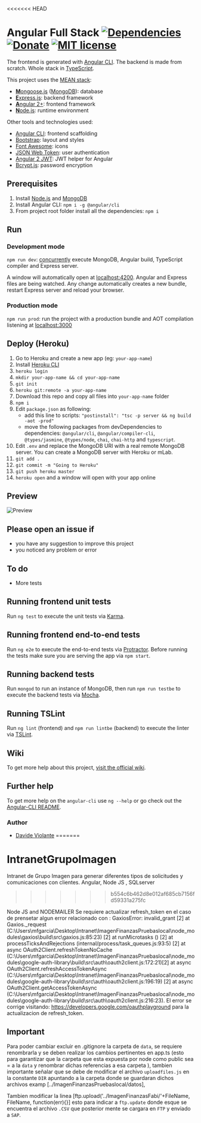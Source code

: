 <<<<<<< HEAD
# Angular Full Stack [![Dependencies](https://david-dm.org/DavideViolante/Angular-Full-Stack.svg)](https://david-dm.org/DavideViolante/Angular2-Full-Stack) [![Donate](https://img.shields.io/badge/paypal-donate-179BD7.svg)](https://www.paypal.me/dviolante) [![MIT license](http://img.shields.io/badge/license-MIT-lightgrey.svg)](http://opensource.org/licenses/MIT)


The frontend is generated with [Angular CLI](https://github.com/angular/angular-cli). The backend is made from scratch. Whole stack in [TypeScript](https://www.typescriptlang.org).

This project uses the [MEAN stack](https://en.wikipedia.org/wiki/MEAN_(software_bundle)):
* [**M**ongoose.js](http://www.mongoosejs.com) ([MongoDB](https://www.mongodb.com)): database
* [**E**xpress.js](http://expressjs.com): backend framework
* [**A**ngular 2+](https://angular.io): frontend framework
* [**N**ode.js](https://nodejs.org): runtime environment

Other tools and technologies used:
* [Angular CLI](https://cli.angular.io): frontend scaffolding
* [Bootstrap](http://www.getbootstrap.com): layout and styles
* [Font Awesome](http://fontawesome.io): icons
* [JSON Web Token](https://jwt.io): user authentication
* [Angular 2 JWT](https://github.com/auth0/angular2-jwt/tree/v1.0): JWT helper for Angular
* [Bcrypt.js](https://github.com/dcodeIO/bcrypt.js): password encryption

## Prerequisites
1. Install [Node.js](https://nodejs.org) and [MongoDB](https://www.mongodb.com)
2. Install Angular CLI: `npm i -g @angular/cli`
3. From project root folder install all the dependencies: `npm i`

## Run
### Development mode
`npm run dev`: [concurrently](https://github.com/kimmobrunfeldt/concurrently) execute MongoDB, Angular build, TypeScript compiler and Express server.

A window will automatically open at [localhost:4200](http://localhost:4200). Angular and Express files are being watched. Any change automatically creates a new bundle, restart Express server and reload your browser.

### Production mode
`npm run prod`: run the project with a production bundle and AOT compilation listening at [localhost:3000](http://localhost:3000) 

## Deploy (Heroku)
1. Go to Heroku and create a new app (eg: `your-app-name`)
2. Install [Heroku CLI](https://devcenter.heroku.com/articles/heroku-command-line)
3. `heroku login`
4. `mkdir your-app-name && cd your-app-name`
5. `git init`
6. `heroku git:remote -a your-app-name`
7. Download this repo and copy all files into `your-app-name` folder
8. `npm i`
9. Edit `package.json` as following:
   - add this line to scripts: `"postinstall": "tsc -p server && ng build -aot -prod"`
   - move the following packages from devDependencies to dependencies: `@angular/cli`, `@angular/compiler-cli`, `@types/jasmine`, `@types/node`, `chai`, `chai-http` and `typescript`.
10. Edit `.env` and replace the MongoDB URI with a real remote MongoDB server. You can create a MongoDB server with Heroku or mLab.
11. `git add .`
12. `git commit -m "Going to Heroku"`
13. `git push heroku master`
14. `heroku open` and a window will open with your app online

## Preview
![Preview](https://raw.githubusercontent.com/DavideViolante/Angular2-Full-Stack/master/demo.gif "Preview")

## Please open an issue if
* you have any suggestion to improve this project
* you noticed any problem or error

## To do
* More tests

## Running frontend unit tests
Run `ng test` to execute the unit tests via [Karma](https://karma-runner.github.io).

## Running frontend end-to-end tests
Run `ng e2e` to execute the end-to-end tests via [Protractor](http://www.protractortest.org/). 
Before running the tests make sure you are serving the app via `npm start`.

## Running backend tests
Run `mongod` to run an instance of MongoDB, then run `npm run testbe` to execute the backend tests via [Mocha](https://mochajs.org/).

## Running TSLint
Run `ng lint` (frontend) and `npm run lintbe` (backend) to execute the linter via [TSLint](https://palantir.github.io/tslint/).

## Wiki
To get more help about this project, [visit the official wiki](https://github.com/DavideViolante/Angular-Full-Stack/wiki).

## Further help
To get more help on the `angular-cli` use `ng --help` or go check out the [Angular-CLI README](https://github.com/angular/angular-cli/blob/master/README.md).

### Author
* [Davide Violante](https://github.com/DavideViolante)
=======
# IntranetGrupoImagen
Intranet de Grupo Imagen para generar diferentes tipos de solicitudes y comunicaciones con clientes. Angular, Node JS , SQLserver
>>>>>>> b554c6b462d8e012af685cb7156fd59331a275fc

Node JS and NODEMAILER
Se requiere actualizar refresh_token en el caso de prensetar algun error relacionado con : GaxiosError: invalid_grant [2] at Gaxios._request (C:\Users\mfgarcia\Desktop\Intranet\ImagenFinanzasPruebaslocal\node_modules\gaxios\build\src\gaxios.js:85:23) [2] at runMicrotasks () [2] at processTicksAndRejections (internal/process/task_queues.js:93:5) [2] at async OAuth2Client.refreshTokenNoCache (C:\Users\mfgarcia\Desktop\Intranet\ImagenFinanzasPruebaslocal\node_modules\google-auth-library\build\src\auth\oauth2client.js:172:21)[2] at async OAuth2Client.refreshAccessTokenAsync (C:\Users\mfgarcia\Desktop\Intranet\ImagenFinanzasPruebaslocal\node_modules\google-auth-library\build\src\auth\oauth2client.js:196:19) [2] at async OAuth2Client.getAccessTokenAsync (C:\Users\mfgarcia\Desktop\Intranet\ImagenFinanzasPruebaslocal\node_modules\google-auth-library\build\src\auth\oauth2client.js:216:23). 
El error se corrige visitando: https://developers.google.com/oauthplayground para la actualizacion de refresh_token.

## Important
Para poder cambiar excluir en .gitignore la carpeta de `data`, se requiere renombrarla y se deben realizar los cambios pertinentes en app.ts (esto para garantizar que la carpeta que esta expuesta por node como public sea = a la `data` y renombrar dichas referencias a esa carpeta ), tambien importante señalar que se debe de modificar el archivo
`uploadfiles.js` en la constante `DIR` apuntando a la carpeta donde se guardaran dichos archivos examp [../ImagenFinanzasPruebaslocal/datos],
  
Tambien modificar la linea [ftp.upload('../ImagenFinanzasFabi/'+FileName, FileName, function(err){}] esto para indicar a `ftp.update` donde esque se encuentra el archivo `.CSV`
que posterior mente se cargara en `FTP` y enviado a `SAP`.



